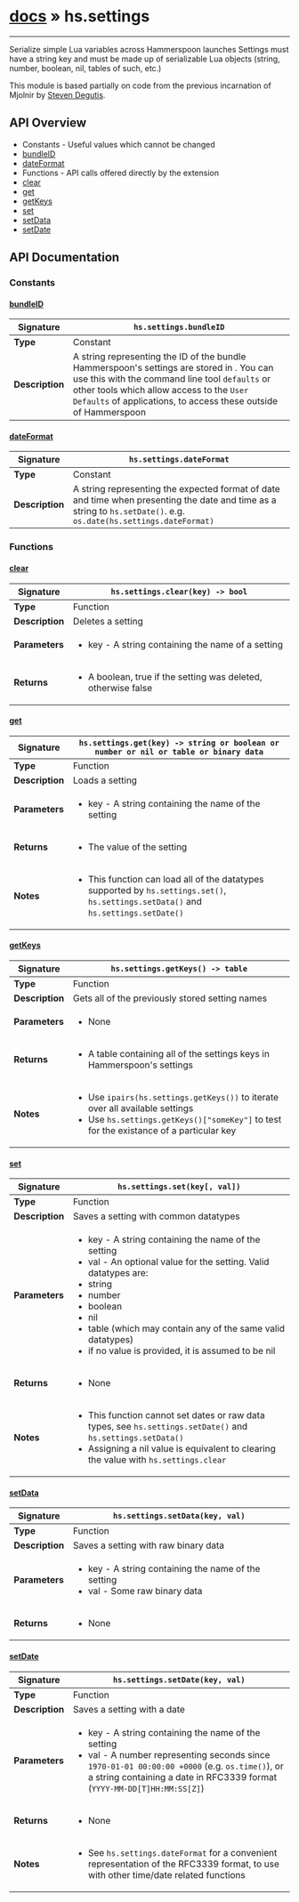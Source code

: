 # [docs](index.md) » hs.settings
---

Serialize simple Lua variables across Hammerspoon launches
Settings must have a string key and must be made up of serializable Lua objects (string, number, boolean, nil, tables of such, etc.)

This module is based partially on code from the previous incarnation of Mjolnir by [Steven Degutis](https://github.com/sdegutis/).


## API Overview
* Constants - Useful values which cannot be changed
 * [bundleID](#bundleid)
 * [dateFormat](#dateformat)
* Functions - API calls offered directly by the extension
 * [clear](#clear)
 * [get](#get)
 * [getKeys](#getkeys)
 * [set](#set)
 * [setData](#setdata)
 * [setDate](#setdate)

## API Documentation

### Constants

#### [bundleID](#bundleid)
| <span style="font-align: left;">**Signature**</span> | <span style="font-align: left;">`hs.settings.bundleID` </span>                                                |
| -----------------------------------------------------|---------------------------------------------------------------------------------------------------------|
| **Type**                                             | Constant                                                                                         |
| **Description**                                      | A string representing the ID of the bundle Hammerspoon's settings are stored in . You can use this with the command line tool `defaults` or other tools which allow access to the `User Defaults` of applications, to access these outside of Hammerspoon                                                                                         |

#### [dateFormat](#dateformat)
| <span style="font-align: left;">**Signature**</span> | <span style="font-align: left;">`hs.settings.dateFormat` </span>                                                |
| -----------------------------------------------------|---------------------------------------------------------------------------------------------------------|
| **Type**                                             | Constant                                                                                         |
| **Description**                                      | A string representing the expected format of date and time when presenting the date and time as a string to `hs.setDate()`.  e.g. `os.date(hs.settings.dateFormat)`                                                                                         |

### Functions

#### [clear](#clear)
| <span style="font-align: left;">**Signature**</span> | <span style="font-align: left;">`hs.settings.clear(key) -> bool` </span>                                                |
| -----------------------------------------------------|---------------------------------------------------------------------------------------------------------|
| **Type**                                             | Function                                                                                         |
| **Description**                                      | Deletes a setting                                                                                         |
| **Parameters**                                       | <ul><li>key - A string containing the name of a setting</li></ul> |
| **Returns**                                          | <ul><li>A boolean, true if the setting was deleted, otherwise false</li></ul>          |

#### [get](#get)
| <span style="font-align: left;">**Signature**</span> | <span style="font-align: left;">`hs.settings.get(key) -> string or boolean or number or nil or table or binary data` </span>                                                |
| -----------------------------------------------------|---------------------------------------------------------------------------------------------------------|
| **Type**                                             | Function                                                                                         |
| **Description**                                      | Loads a setting                                                                                         |
| **Parameters**                                       | <ul><li>key - A string containing the name of the setting</li></ul> |
| **Returns**                                          | <ul><li>The value of the setting</li></ul>          |
| **Notes**                                            | <ul><li>This function can load all of the datatypes supported by `hs.settings.set()`, `hs.settings.setData()` and `hs.settings.setDate()`</li></ul>                |

#### [getKeys](#getkeys)
| <span style="font-align: left;">**Signature**</span> | <span style="font-align: left;">`hs.settings.getKeys() -> table` </span>                                                |
| -----------------------------------------------------|---------------------------------------------------------------------------------------------------------|
| **Type**                                             | Function                                                                                         |
| **Description**                                      | Gets all of the previously stored setting names                                                                                         |
| **Parameters**                                       | <ul><li>None</li></ul> |
| **Returns**                                          | <ul><li>A table containing all of the settings keys in Hammerspoon's settings</li></ul>          |
| **Notes**                                            | <ul><li>Use `ipairs(hs.settings.getKeys())` to iterate over all available settings</li><li>Use `hs.settings.getKeys()["someKey"]` to test for the existance of a particular key</li></ul>                |

#### [set](#set)
| <span style="font-align: left;">**Signature**</span> | <span style="font-align: left;">`hs.settings.set(key[, val])` </span>                                                |
| -----------------------------------------------------|---------------------------------------------------------------------------------------------------------|
| **Type**                                             | Function                                                                                         |
| **Description**                                      | Saves a setting with common datatypes                                                                                         |
| **Parameters**                                       | <ul><li>key - A string containing the name of the setting</li><li>val - An optional value for the setting. Valid datatypes are:</li><li>  string</li><li>  number</li><li>  boolean</li><li>  nil</li><li>  table (which may contain any of the same valid datatypes)</li><li>if no value is provided, it is assumed to be nil</li></ul> |
| **Returns**                                          | <ul><li>None</li></ul>          |
| **Notes**                                            | <ul><li>This function cannot set dates or raw data types, see `hs.settings.setDate()` and `hs.settings.setData()`</li><li>Assigning a nil value is equivalent to clearing the value with `hs.settings.clear`</li></ul>                |

#### [setData](#setdata)
| <span style="font-align: left;">**Signature**</span> | <span style="font-align: left;">`hs.settings.setData(key, val)` </span>                                                |
| -----------------------------------------------------|---------------------------------------------------------------------------------------------------------|
| **Type**                                             | Function                                                                                         |
| **Description**                                      | Saves a setting with raw binary data                                                                                         |
| **Parameters**                                       | <ul><li>key - A string containing the name of the setting</li><li>val - Some raw binary data</li></ul> |
| **Returns**                                          | <ul><li>None</li></ul>          |

#### [setDate](#setdate)
| <span style="font-align: left;">**Signature**</span> | <span style="font-align: left;">`hs.settings.setDate(key, val)` </span>                                                |
| -----------------------------------------------------|---------------------------------------------------------------------------------------------------------|
| **Type**                                             | Function                                                                                         |
| **Description**                                      | Saves a setting with a date                                                                                         |
| **Parameters**                                       | <ul><li>key - A string containing the name of the setting</li><li>val - A number representing seconds since `1970-01-01 00:00:00 +0000` (e.g. `os.time()`), or a string containing a date in RFC3339 format (`YYYY-MM-DD[T]HH:MM:SS[Z]`)</li></ul> |
| **Returns**                                          | <ul><li>None</li></ul>          |
| **Notes**                                            | <ul><li>See `hs.settings.dateFormat` for a convenient representation of the RFC3339 format, to use with other time/date related functions</li></ul>                |

